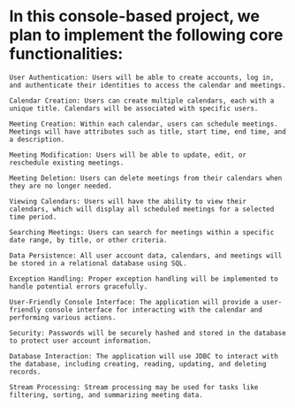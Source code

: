 # In this console-based project, we plan to implement the following core functionalities:

    User Authentication: Users will be able to create accounts, log in, and authenticate their identities to access the calendar and meetings.

    Calendar Creation: Users can create multiple calendars, each with a unique title. Calendars will be associated with specific users.

    Meeting Creation: Within each calendar, users can schedule meetings. Meetings will have attributes such as title, start time, end time, and a description.

    Meeting Modification: Users will be able to update, edit, or reschedule existing meetings.

    Meeting Deletion: Users can delete meetings from their calendars when they are no longer needed.

    Viewing Calendars: Users will have the ability to view their calendars, which will display all scheduled meetings for a selected time period.

    Searching Meetings: Users can search for meetings within a specific date range, by title, or other criteria.

    Data Persistence: All user account data, calendars, and meetings will be stored in a relational database using SQL.

    Exception Handling: Proper exception handling will be implemented to handle potential errors gracefully.

    User-Friendly Console Interface: The application will provide a user-friendly console interface for interacting with the calendar and performing various actions.

    Security: Passwords will be securely hashed and stored in the database to protect user account information.

    Database Interaction: The application will use JDBC to interact with the database, including creating, reading, updating, and deleting records.

    Stream Processing: Stream processing may be used for tasks like filtering, sorting, and summarizing meeting data.

